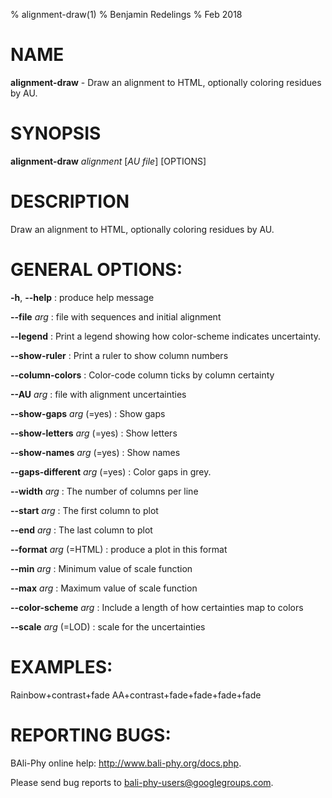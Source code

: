 % alignment-draw(1)
% Benjamin Redelings
% Feb 2018

# NAME

**alignment-draw** - Draw an alignment to HTML, optionally coloring residues by AU.

# SYNOPSIS

**alignment-draw** _alignment_ [_AU file_] [OPTIONS]

# DESCRIPTION

Draw an alignment to HTML, optionally coloring residues by AU.

# GENERAL OPTIONS:
**-h**, **--help**
: produce help message

**--file** _arg_
: file with sequences and initial alignment

**--legend**
: Print a legend showing how color-scheme indicates uncertainty.

**--show-ruler**
: Print a ruler to show column numbers

**--column-colors**
: Color-code column ticks by column certainty

**--AU** _arg_
: file with alignment uncertainties

**--show-gaps** _arg_ (=yes)
: Show gaps

**--show-letters** _arg_ (=yes)
: Show letters

**--show-names** _arg_ (=yes)
: Show names

**--gaps-different** _arg_ (=yes)
: Color gaps in grey.

**--width** _arg_
: The number of columns per line

**--start** _arg_
: The first column to plot

**--end** _arg_
: The last column to plot

**--format** _arg_ (=HTML)
: produce a plot in this format

**--min** _arg_
: Minimum value of scale function

**--max** _arg_
: Maximum value of scale function

**--color-scheme** _arg_
: Include a length of how certainties map to colors

**--scale** _arg_ (=LOD)
: scale for the uncertainties


# EXAMPLES:
 Rainbow+contrast+fade
AA+contrast+fade+fade+fade+fade

# REPORTING BUGS:
 BAli-Phy online help: <http://www.bali-phy.org/docs.php>.

Please send bug reports to <bali-phy-users@googlegroups.com>.

